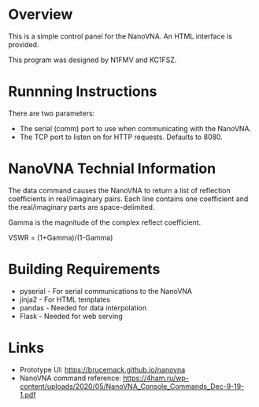 Overview
========
This is a simple control panel for the NanoVNA.  An HTML interface is provided.

This program was designed by N1FMV and KC1FSZ.

Runnning Instructions
=====================
There are two parameters:
* The serial (comm) port to use when communicating with the NanoVNA.
* The TCP port to listen on for HTTP requests.  Defaults to 8080.

NanoVNA Technial Information
============================
The data command causes the NanoVNA to return a list of reflection coefficients in real/imaginary pairs.  Each line contains one coefficient and the real/imaginary parts are space-delimited.

Gamma is the magnitude of the complex reflect coefficient.

VSWR = (1+Gamma)/(1-Gamma)

Building Requirements
=====================
* pyserial - For serial communications to the NanoVNA
* jinja2 - For HTML templates
* pandas - Needed for data interpolation
* Flask - Needed for web serving

Links
=====
* Prototype UI: https://brucemack.github.io/nanovna 
* NanoVNA command reference: https://4ham.ru/wp-content/uploads/2020/05/NanoVNA_Console_Commands_Dec-9-19-1.pdf
